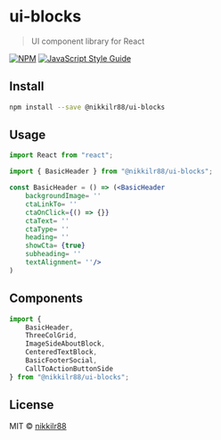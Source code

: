 # ui-blocks

> UI component library for React

[![NPM](https://img.shields.io/npm/v/ui-blocks.svg)](https://www.npmjs.com/package/@nikkilr88/ui-blocks) [![JavaScript Style Guide](https://img.shields.io/badge/code_style-standard-brightgreen.svg)](https://standardjs.com)

## Install

```bash
npm install --save @nikkilr88/ui-blocks
```

## Usage

```jsx
import React from "react";

import { BasicHeader } from "@nikkilr88/ui-blocks";

const BasicHeader = () => (<BasicHeader 
    backgroundImage= ''
    ctaLinkTo= ''
    ctaOnClick={() => {}}
    ctaText= ''
    ctaType= ''
    heading= ''
    showCta= {true}
    subheading= ''
    textAlignment= ''/>
)
```

## Components
```jsx
import { 
    BasicHeader,
    ThreeColGrid,
    ImageSideAboutBlock,
    CenteredTextBlock,
    BasicFooterSocial,
    CallToActionButtonSide 
} from "@nikkilr88/ui-blocks";
```


## License

MIT © [nikkilr88](https://github.com/nikkilr88)
